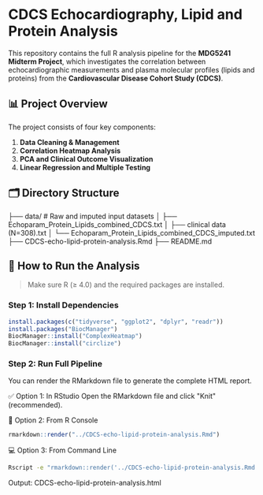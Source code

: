 # CDCS Echocardiography, Lipid and Protein Analysis

This repository contains the full R analysis pipeline for the **MDG5241 Midterm Project**, which investigates the correlation between echocardiographic measurements and plasma molecular profiles (lipids and proteins) from the **Cardiovascular Disease Cohort Study (CDCS)**.

## 📊 Project Overview

The project consists of four key components:

1. **Data Cleaning & Management**
2. **Correlation Heatmap Analysis**
3. **PCA and Clinical Outcome Visualization**
4. **Linear Regression and Multiple Testing**


## 🗂️ Directory Structure

├── data/ # Raw and imputed input datasets 
│ ├── Echoparam_Protein_Lipids_combined_CDCS.txt 
│ ├── clinical data (N=308).txt 
│ └── Echoparam_Protein_Lipids_combined_CDCS_imputed.txt 
├── CDCS-echo-lipid-protein-analysis.Rmd
├── README.md


## 🔧 How to Run the Analysis

> Make sure R (≥ 4.0) and the required packages are installed.

### Step 1: Install Dependencies

```r
install.packages(c("tidyverse", "ggplot2", "dplyr", "readr"))
install.packages("BiocManager")
BiocManager::install("ComplexHeatmap")
BiocManager::install("circlize")
```

### Step 2: Run Full Pipeline

You can render the RMarkdown file to generate the complete HTML report.

✅ Option 1: In RStudio
Open the RMarkdown file and click "Knit" (recommended).

🧪 Option 2: From R Console
```r
rmarkdown::render("../CDCS-echo-lipid-protein-analysis.Rmd")
```

💻 Option 3: From Command Line
```bash
Rscript -e "rmarkdown::render('../CDCS-echo-lipid-protein-analysis.Rmd')"
```

Output: CDCS-echo-lipid-protein-analysis.html
